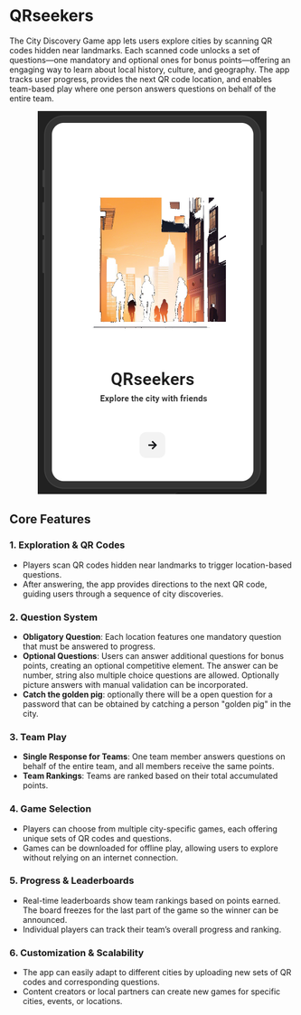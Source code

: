 # QRseekers

The City Discovery Game app lets users explore cities by scanning QR codes hidden near landmarks. Each scanned code unlocks a set of questions—one mandatory and optional ones for bonus points—offering an engaging way to learn about local history, culture, and geography. The app tracks user progress, provides the next QR code location, and enables team-based play where one person answers questions on behalf of the entire team.

<p align="center">
  <img src="screen.png" alt="alt text">
</p>


## Core Features

### 1. **Exploration & QR Codes**
- Players scan QR codes hidden near landmarks to trigger location-based questions.
- After answering, the app provides directions to the next QR code, guiding users through a sequence of city discoveries.

### 2. **Question System**
- **Obligatory Question**: Each location features one mandatory question that must be answered to progress.
- **Optional Questions**: Users can answer additional questions for bonus points, creating an optional competitive element. The answer can be number, string also multiple choice questions are allowed. Optionally picture answers with manual validation can be incorporated.
- **Catch the golden pig**: optionally there will be a open question for a password that can be obtained by catching a person "golden pig" in the city. 

### 3. **Team Play**
- **Single Response for Teams**: One team member answers questions on behalf of the entire team, and all members receive the same points.
- **Team Rankings**: Teams are ranked based on their total accumulated points.

### 4. **Game Selection**
- Players can choose from multiple city-specific games, each offering unique sets of QR codes and questions.
- Games can be downloaded for offline play, allowing users to explore without relying on an internet connection.

### 5. **Progress & Leaderboards**
- Real-time leaderboards show team rankings based on points earned. The board freezes for the last part of the game so the winner can be announced.
- Individual players can track their team’s overall progress and ranking.

### 6. **Customization & Scalability**
- The app can easily adapt to different cities by uploading new sets of QR codes and corresponding questions.
- Content creators or local partners can create new games for specific cities, events, or locations.
